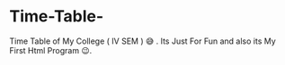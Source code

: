 # Time-Table-
Time Table of My College ( IV SEM ) 😅 . Its Just For Fun and also its My First Html Program 😉.
